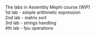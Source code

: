 The labs in Assembly Mephi course (WIP) \
1st lab - simple arithmetic expression \
2nd lab - matrix sort \
3rd lab - strings handling \
4th lab - fpu operations 
